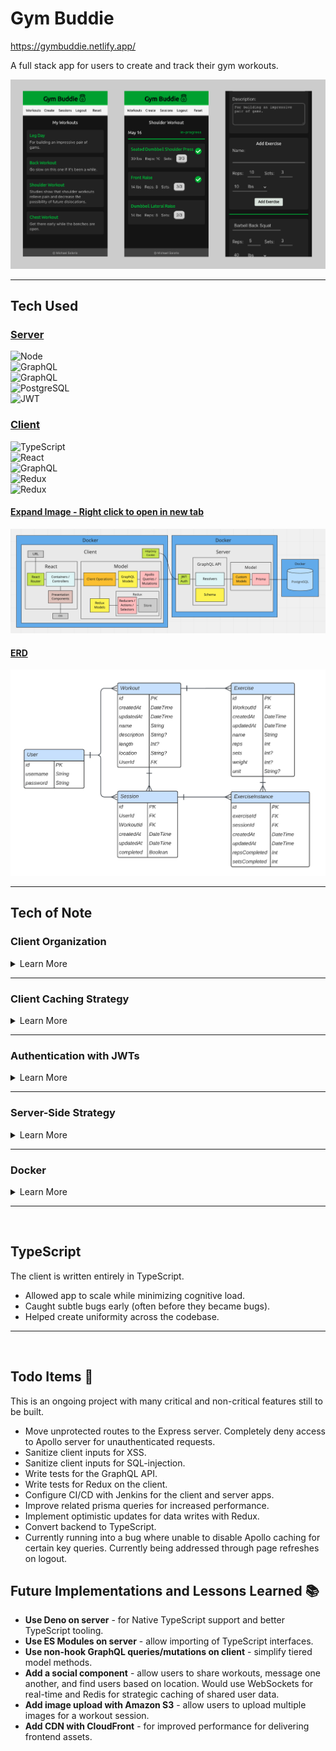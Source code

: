 # Gym Buddie

https://gymbuddie.netlify.app/

A full stack app for users to create and track their gym workouts.

![Gym Buddie 3 panel screenshot](./readme-assets/workout-app-3-panel.png)

<!-- 
TODO:
- Add more images to readme
-->

---

## Tech Used

### [Server](https://github.com/msolorio/workout-app)
<img alt="Node" src="https://img.shields.io/badge/-Node-05122A?style=flat&logo=node.js" height="25" /><br>
<img alt="GraphQL" src="https://img.shields.io/badge/-Apollo_GraphQL-05122A?style=flat&logo=graphql&logoColor=e01897" height="25" /><br>
<img alt="GraphQL" src="https://img.shields.io/badge/-Prisma-05122A?style=flat&logo=prisma&logoColor=48bb78" height="25" /><br>
<img alt="PostgreSQL" src="https://img.shields.io/badge/-PostgreSQL-05122A?style=flat&logo=postgresql&logoColor=69bcff" height="25" /><br>
<img alt="JWT" src="https://img.shields.io/badge/-JWT-05122A?style=flat&logo=jsonwebtokens&logoColor=31f2e6" height="25" />

### [Client](https://github.com/msolorio/workout-app-client)

<img alt="TypeScript" src="https://img.shields.io/badge/-TypeScript-05122A?style=flat&logo=typescript" height="25"/><br>
<img alt="React" src="https://img.shields.io/badge/-React-05122A?style=flat&logo=react" height="25" /><br>
<img alt="GraphQL" src="https://img.shields.io/badge/-Apollo_GraphQL-05122A?style=flat&logo=graphql&logoColor=e01897" height="25" /><br>
<img alt="Redux" src="https://img.shields.io/badge/-Redux_/_Redux_Toolkit-05122A?style=flat&logo=redux&logoColor=a073d4" height="25" /><br>
<img alt="Redux" src="https://img.shields.io/badge/-React_Router-05122A?style=flat&logo=reactrouter&logoColor=a073d4" height="25" />

#### [Expand Image - Right click to open in new tab](https://raw.githubusercontent.com/msolorio/workout_app/main/readme-assets/workout-app-architecture.png)

![Workout app Architecture](./readme-assets/workout-app-architecture.png)

#### [ERD](https://raw.githubusercontent.com/msolorio/workout_app/main/readme-assets/workout-app-erd.png)

![Workout App ERD](./readme-assets/workout-app-erd.png)

---

## Tech of Note

### Client Organization

<details>
<summary>Learn More</summary>

<br>

Created separate abstractions for data and component UI, mimicking MVC.

#### [Expand Image - Right click to open in new tab](https://raw.githubusercontent.com/msolorio/workout_app/main/readme-assets/client-mvc.png)

![MVC architecture on the client](./readme-assets/client-mvc.png)

### Redux and GraphQL Models
- Abstracts away vendor specific code for Apollo GraphQL and Redux.
- Houses client-side error handling for Apollo GraphQL.

### Client Operations Models
- Manages implementation details of communicating between GraphQL and Redux.
- Presents high-level operations to the controllers.

### Container Components (Controllers)
- Manage high-level coordination of page tasks
- Retrieves URL data
- Calls model methods
- Manages component state
- Handles events and redirects
- Pulls in UI and passes data

### Presentation Components (View)
- Presents the data and styled UI

<br>

### Code Example - Create Workout Container Component

[See full code - right click to open in new tab](https://github.com/msolorio/workout_app_client/blob/main/src/pages/ShowWorkout/index.tsx)
```typescript
function CreateWorkout(): JSX.Element {
  const createWorkout = model.Workout.useCreateWorkout()

  const stateObj: State = {
    workoutId: null
  }

  const [state, setState] = useState(stateObj)


  const handleCreateWorkout = async (workoutData: WorkoutType) => {
    const createdWorkout: WorkoutType = await createWorkout(workoutData)

    if (createdWorkout.id) {
      setState({ workoutId: createdWorkout.id })
    }
  }

  if (state.workoutId) return <Redirect to={`/workouts/${state.workoutId}`} />

  return (
    <CreateWorkoutUi handleCreateWorkout={handleCreateWorkout} />
  )
}
```

---

### Code Example - Create Workout Model
`useCreateWorkout` creates a workout with Apollo GraphQL and stores in Redux. Hooks are used to manage model methods. In this case the hook returns a method to be invoked in an event handler.

[See full code - right click to open in new tab](https://github.com/msolorio/workout_app_client/blob/main/src/model/resources/Workout/index.ts)

```typescript
...
useCreateWorkout() {
  const createWorkoutGql = gql.Workout.useCreateWorkout()
  const createWorkoutRdx = rdx.Workout.useCreateWorkout()

  async function createWorkout(workoutData: WorkoutType): Promise<WorkoutOrErrorType> {
    const newWorkout = await createWorkoutGql(workoutData)

    if (!newWorkout.error) {
      createWorkoutRdx(newWorkout)
    }

    return newWorkout
  }

  return createWorkout
},
...
```

</details>

---

### Client Caching Strategy

<details>
  <summary>Learn More</summary>

<br>

Handled data persistence with Apollo GraphQL and kept a local cache of user data with Redux.
- Nearly instantaneous performance for data reads.
- Decreased load on the server based on app use.

Apollo GraphQL offers its own robust caching features. I chose to use Redux to practice coordinating two data stores and allow for optimistic updates in the future.

#### [Expand Image - Right click to open in new tab](https://raw.githubusercontent.com/msolorio/workout_app/main/readme-assets/client-data-strategy.png)

![Workout app Architecture](./readme-assets/client-data-strategy.png)

### Reflections and Future Features
A Redux cache worked well here. Users read only their own data removing the risk of being out of sync with the DB. In the future, I would like to add a social component using Redis for caching shared data among users.


</details>

---

### Authentication with JWTs

<details>
  <summary>Learn More</summary>

  <br>

  Configured authentication with JWTs and HttpOnly Cookies.
  - Gaurded against XSS from accessing token.
  - Enabled stateless authentication with JWTs, eliminating the need to store session data server-side.
  - Revokes the HttpOnly cookie server-side upon logout.
  - Cookie is passed via HTTPS.
  - Cookie and token are short-lived, valid for only 24 hours.

#### [Expand Image - Right click to open in new tab](https://raw.githubusercontent.com/msolorio/workout_app/main/readme-assets/auth-jwt.png)

![Auth with JWTs and HttpOnly Cookies](./readme-assets/auth-jwt.png)

</details>

---

### Server-Side Strategy

<details>
  <summary>Learn More</summary>

<br>

### Server Organization

<br>

Decoupled the GraphQL API layer from data fetching layer.
- Allows for easy repurposing of components.
- GraphQL can be switched out for a REST API.
- Prisma / Postgres model can be switched to accomodate a different database.


#### [Expand Image - Right click to open in new tab](https://raw.githubusercontent.com/msolorio/workout_app/main/readme-assets/server-org.png)

![Workout App ERD](./readme-assets/server-org.png)

Model
- Abstracts away vendor specific code for Prisma.
- Manages multiple DB interactions involved with fullfilling single mutation.
- Closure wraps the model method and grant it error handling with `createHandledQuery`.

Resolvers
- Handles implemnetation details of Apollo GraphQL.
- Extracts data from params.
- Manages HTTP-only cookies for authentication.

#### Code Examples
- [Model Code](https://github.com/msolorio/workout_app_server/tree/main/src/model)
- [Resolver Code](https://github.com/msolorio/workout_app_server/tree/main/src/resolvers)

---

### Apollo GraphQL Server

Using GraphQL allows for more rapid innovation on the client where complex data fetching would be required. In the future I'd like to add workout progress analysis features. A feature can allow a user to see visualize their progress overall, per workout, or per exercise.

#### Code Example
[Check out the resolvers dir for the GraphQL implementation - right click to open in new tab](https://github.com/msolorio/workout_app_server/tree/main/src/resolvers)

<!-- ```js
...
async function query({
  name,
  description,
  length,
  location,
  exercises,
  userId
}) {

  const newWorkout = await prisma.workout.create({
    data: {
      name: name,
      description: description,
      length: length,
      location: location,
      userId: Number(userId)
    }
  })

  if (exercises) {
    const formattedExercises = exercises.map(ex => {
      ex.workoutId = Number(newWorkout.id);
      return ex;
    })
  
    await prisma.exercise.createMany({
      data: formattedExercises
    })
  }

  return newWorkout;
}

const createWorkout = createHandledQuery(query)

return createWorkout
...
``` -->
</details>

---

### Docker

<details>
  <summary>Learn More</summary>

  <br>

- Configured Dockerfiles for both server and client catching bugs early and easing deployment.
- Configured single Docker Compose for 3-tier setup streamlining local development.
- Configured npm scripts to automate DB migration and seeding for local dev on compose.

### Code Example

```yml
version: "3.9"
services:
  workoutdb:
    image: postgres:latest
    container_name: workoutdb
    hostname: workoutdb
    ports:
      - 5432:5432
    environment:
      POSTGRES_USER: postgres
      POSTGRES_PASSWORD: postgres
      POSTGRES_DB: workout-app-dev
    volumes:
      - postgres-data:/var/lib/postgresql/data

  app:
    container_name: app
    build:
      context: ./server
      dockerfile: Dockerfile.dev
    depends_on:
      - workoutdb
    ports:
      - 4000:4000
    volumes:
      - ./server:/app
    command: npm run init-dev
    environment:
      DEVELOPMENT: true
      CLIENT_ENDPOINT: http://localhost:3000

  client:
    container_name: client
    build:
      context: ./client
      dockerfile: Dockerfile.dev
    ports:
      - 3000:3000
    environment:
      REACT_APP_API_ENDPOINT: http://localhost:4000
      FAST_REFRESH: false
    volumes:
      - ./client:/app


volumes:
  postgres-data:
```

</details>

---

<br>

## TypeScript 

The client is written entirely in TypeScript.
- Allowed app to scale while minimizing cognitive load.
- Caught subtle bugs early (often before they became bugs).
- Helped create uniformity across the codebase.

---

<br>

## Todo Items 📝
This is an ongoing project with many critical and non-critical features still to be built.
- Move unprotected routes to the Express server. Completely deny access to Apollo server for unauthenticated requests.
- Sanitize client inputs for XSS.
- Sanitize client inputs for SQL-injection.
- Write tests for the GraphQL API.
- Write tests for Redux on the client.
- Configure CI/CD with Jenkins for the client and server apps.
- Improve related prisma queries for increased performance.
- Implement optimistic updates for data writes with Redux.
- Convert backend to TypeScript.
- Currently running into a bug where unable to disable Apollo caching for certain key queries. Currently being addressed through page refreshes on logout.

## Future Implementations and Lessons Learned 📚
- **Use Deno on server** - for Native TypeScript support and better TypeScript tooling.
- **Use ES Modules on server** - allow importing of TypeScript interfaces.
- **Use non-hook GraphQL queries/mutations on client** - simplify tiered model methods.
- **Add a social component** - allow users to share workouts, message one another, and find users based on location. Would use WebSockets for real-time and Redis for strategic caching of shared user data.
- **Add image upload with Amazon S3** - allow users to upload multiple images for a workout session.
- **Add CDN with CloudFront** - for improved performance for delivering frontend assets.
